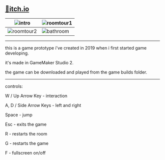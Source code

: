 [📌itch.io](https://emretahtali.itch.io/4th-wall)
---
| ![intro](https://github.com/user-attachments/assets/0a27ae78-e931-4f09-8ccb-5db91504a581) | ![roomtour1](https://github.com/user-attachments/assets/18d6907f-3826-45f4-8f4d-9284d63c56ac) |
|--------------|--------------|
| ![roomtour2](https://github.com/user-attachments/assets/84d7d522-0a78-459a-86c6-01b453c4fbd6) | ![bathroom](https://github.com/user-attachments/assets/e75881ba-cecd-4429-a5aa-329c2ebdff79) |

---
this is a game prototype i've created in 2019 when i first started game developing.

it's made in GameMaker Studio 2.

the game can be downloaded and played from the game builds folder.

---
controls:

W / Up Arrow Key - interaction

A, D / Side Arrow Keys - left and right

Space - jump

Esc - exits the game

R - restarts the room

G - restarts the game

F - fullscreen on/off

